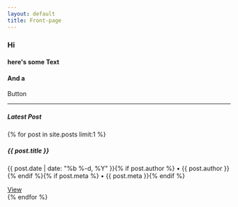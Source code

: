 ```yaml
---
layout: default
title: Front-page
---
```

<h3>Hi</h3>
<h4>here's <b>some</b> Text</h4>
<h4>And a</h4>
<a target="_blank" class="waves-effect waves-grey btn {{ site.css }} black-text z-depth-2">Button</a><br>
<hr>
<h5>Latest Post</h5>
{% for post in site.posts limit:1 %}
<div class="col s12 m7">
  <div class="container card waves-effect {{ site.css }} lighten-5">
        <div class="card-stacked">
          <div class="card-content">
            <h5 class="header">{{ post.title }}</h5>
              <p>{{ post.date | date: "%b %-d, %Y" }}{% if post.author %} • {{ post.author }}{% endif %}{% if post.meta %} • {{ post.meta }}{% endif %}</p>
          </div>
        <div class="card-action">
        <a href="{{ post.url | prepend: site.baseurl }}" class="waves-effect waves-grey btn {{ site.css }} black-text">View</a>
      </div>
    </div>
  </div>
</div>
{% endfor %}

